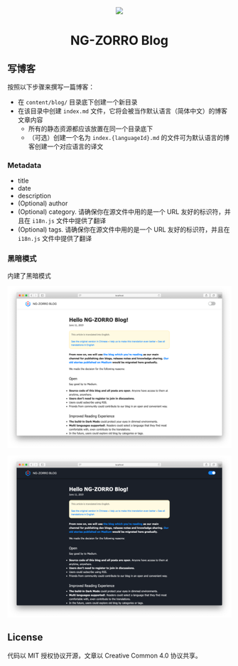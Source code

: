 <p align="center">
  <a href="http://ng.ant.design">
    <img width="230" src="https://img.alicdn.com/tfs/TB1TFFaHAvoK1RjSZFwXXciCFXa-106-120.svg">
  </a>
</p>

<h1 align="center">
NG-ZORRO Blog
</h1>

## 写博客

按照以下步骤来撰写一篇博客：

- 在 `content/blog/` 目录底下创建一个新目录
- 在该目录中创建 `index.md` 文件，它将会被当作默认语言（简体中文）的博客文章内容
  - 所有的静态资源都应该放置在同一个目录底下
  - （可选）创建一个名为 `index.{languageId}.md` 的文件可为默认语言的博客创建一个对应语言的译文

### Metadata

- title
- date
- description
- (Optional) author
- (Optional) category. 请确保你在源文件中用的是一个 URL 友好的标识符，并且在 `i18n.js` 文件中提供了翻译
- (Optional) tags. 请确保你在源文件中用的是一个 URL 友好的标识符，并且在 `i18n.js` 文件中提供了翻译

### 黑暗模式

内建了黑暗模式

![](./screenshots/white.png)

![](./screenshots/dark.png)

## License

代码以 MIT 授权协议开源，文章以 Creative Common 4.0 协议共享。
